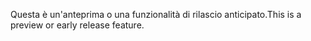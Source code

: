 <span data-ttu-id="a9f5e-101">Questa è un'anteprima o una funzionalità di rilascio anticipato.</span><span class="sxs-lookup"><span data-stu-id="a9f5e-101">This is a preview or early release feature.</span></span>
